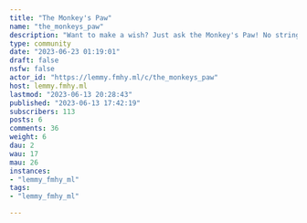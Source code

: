 ```yaml
---
title: "The Monkey's Paw" 
name: "the_monkeys_paw"
description: "Want to make a wish? Just ask the Monkey's Paw! No strings attached*.(*) Satisfaction not guaranteed. Wish may backfire unexpectedly.Just create a post that starts with I wish ___ and wait for other users to write how your wish didn't turn out how you expected. If you're feeling inspired, you may even use the wish as a sort of writing prompt.Example:Title: I wish for more wishes.Answer: Granted. A piece of paper the size of a business card appears in your hand with 4 dotted lines for you to fill out your wishes and a little checkbox in front of each.Now to find someone who will grant those..."
type: community
date: "2023-06-23 01:19:01"
draft: false
nsfw: false
actor_id: "https://lemmy.fmhy.ml/c/the_monkeys_paw"
host: lemmy.fmhy.ml
lastmod: "2023-06-13 20:28:43"
published: "2023-06-13 17:42:19"
subscribers: 113
posts: 6
comments: 36
weight: 6
dau: 2
wau: 17
mau: 26
instances:
- "lemmy_fmhy_ml"
tags: 
- "lemmy_fmhy_ml"

---
```


